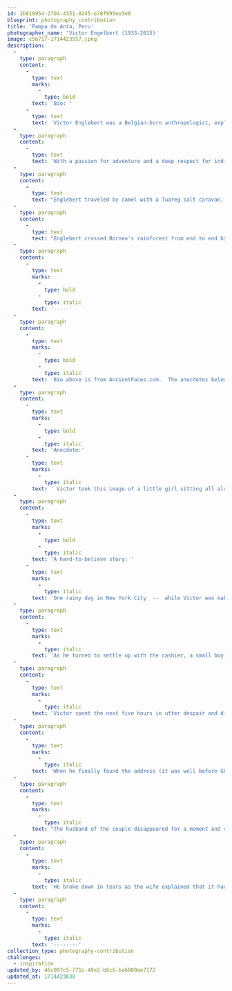 ```yaml
---
id: 1b810954-2704-4351-8245-e78f995ee3e0
blueprint: photography_contribution
title: 'Pampa de Anta, Peru'
photographer_name: 'Victor Engelbert (1933-2015)'
image: c56717-1714423557.jpeg
description:
  -
    type: paragraph
    content:
      -
        type: text
        marks:
          -
            type: bold
        text: 'Bio: '
      -
        type: text
        text: 'Victor Englebert was a Belgian-born anthropologist, explorer, and author who dedicated his life to studying and documenting the cultures and traditions of remote and little-known peoples around the world. '
  -
    type: paragraph
    content:
      -
        type: text
        text: 'With a passion for adventure and a deep respect for indigenous knowledge and ways of life, he traveled extensively throughout Africa, South America, and Asia, bringing back stories, artifacts, and insights that enriched our understanding of the human experience. He began his life of adventures at the age of 24, riding a Vespa scooter from his native Brussels to Cape Town across the length of Africa. '
  -
    type: paragraph
    content:
      -
        type: text
        text: "Englebert traveled by camel with a Tuareg salt caravan, by horse around Morocco's High Atlas Mountains, the Peruvian Andes, and across Patagonia from coast to coast, and with pack donkeys in Kenya's Great Rift Valley. He also joined another camel salt caravan between Ethiopia's high and low lands and a llama salt caravan in the Bolivian Altiplano. "
  -
    type: paragraph
    content:
      -
        type: text
        text: "Englebert crossed Borneo's rainforest from end to end by houseboat, canoe, and on foot, with eight porters to carry his money (trade goods). Victor has tramped through the Amazon many times, once in search of mysterious pyramids and once spending a month among the Yanomami Indians. Throughout his adventures, Englebert faced many dangers, including falling into the hands of Eritrean guerillas in Ethiopia who mistook him for an Israeli spy and put a revolver to his head. However, they spared him when they discovered two admissions into Algeria in his passport, as Israelis were not allowed into the Arab country."
  -
    type: paragraph
    content:
      -
        type: text
        marks:
          -
            type: bold
          -
            type: italic
        text: '-----'
  -
    type: paragraph
    content:
      -
        type: text
        marks:
          -
            type: bold
          -
            type: italic
        text: 'Bio above is from AncientFaces.com.  The anecdotes below are from Tony Balis, founder of The Humanity Initiative. '
  -
    type: paragraph
    content:
      -
        type: text
        marks:
          -
            type: bold
          -
            type: italic
        text: 'Anecdote:'
      -
        type: text
        marks:
          -
            type: italic
        text: ' Victor took this image of a little girl sitting all alone by the side of the road in the pampa de Anta, near Cuzco, Peru. When the countryside bus he was traveling on slowed to a quick stop, no one else was waiting there, no one got off the bus, and the little girl and her little dog, each holding the same expression, did not move. Victor told me he had time for only one quick image and had to run a few yards when the bus began rolling again.    '
  -
    type: paragraph
    content:
      -
        type: text
        marks:
          -
            type: bold
          -
            type: italic
        text: 'A hard-to-believe story: '
      -
        type: text
        marks:
          -
            type: italic
        text: 'One rainy day in New York City  --  while Victor was making the rounds of publishers in hopes of creating a coffee table book  --  he stopped at a Times Square cafe for a sandwich. As he was paying the bill at the counter by the front door, he placed his small suitcase on the floor next his right leg. It contained every single one of his original negatives and slides from over twenty years of work.'
  -
    type: paragraph
    content:
      -
        type: text
        marks:
          -
            type: italic
        text: 'As he turned to settle up with the cashier, a small boy raced in, grabbed it, and disappeared into the crush of noonday Times Square.'
  -
    type: paragraph
    content:
      -
        type: text
        marks:
          -
            type: italic
        text: 'Victor spent the next five hours in utter despair and dismay, uncertain of what would become of his life. The local police suggested he rifle through all the garbage cans he could find. Without any luck by nightfall, Victor got on the subway to Queens, filthy and defeated, headed for the home of friends of friends from his native Belgium who had offered him a place to stay.'
  -
    type: paragraph
    content:
      -
        type: text
        marks:
          -
            type: italic
        text: 'When he finally found the address (it was well before GPS), his host greeted him warmly and, with grave concern over his condition, shepherded him into the kitchen for a towel and a hot cup of tea. Before Victor could get a word in, his hosts said,"Oh, you must know. Your package arrived a few hours ago, by taxi." Victor was not expecting a package and had no idea what she was referring to.'
  -
    type: paragraph
    content:
      -
        type: text
        marks:
          -
            type: italic
        text: "The husband of the couple disappeared for a moment and came back into the room holding Victor's small suitcase, dirty but intact. He opened it speechless and afraid of what he might find, but there inside were all of his negatives and slides, untouched. "
  -
    type: paragraph
    content:
      -
        type: text
        marks:
          -
            type: italic
        text: 'He broke down in tears as the wife explained that it had been delivered by a "very nice cab driver" who related he had been flagged down in Times Square and asked by "an elderly gentleman" if he would accept $50 to deliver the suitcase to the Queens address that he could have found only by looking into the suitcase and discovering the letter that the couple had written Victor, saying how much they were looking forward to seeing him.'
  -
    type: paragraph
    content:
      -
        type: text
        marks:
          -
            type: italic
        text: '--------'
collection_type: photography-contribution
challenges:
  - inspiration
updated_by: 46c097c5-771c-49e2-b8c6-ba6009ae7172
updated_at: 1714423838
---
```

